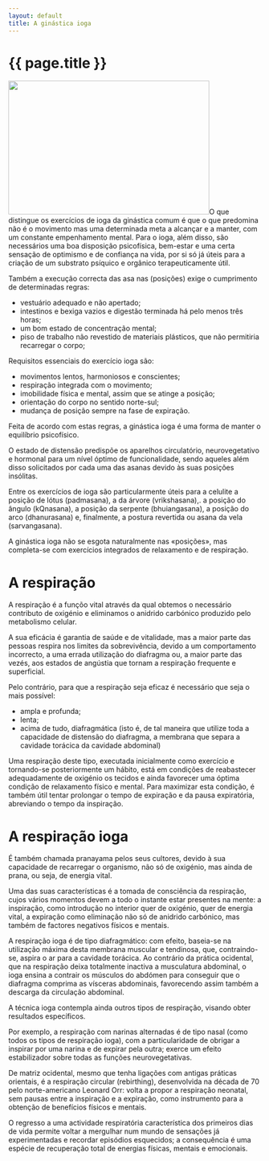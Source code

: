 ```yaml
---
layout: default
title: A ginástica ioga
---
```


# {{ page.title }}

<img class="alignleft size-full wp-image-148" title="ginastica-yoga" src="{{ site.url }}/assets/2011/06/ginastica-yoga.jpg" alt="" width="400" height="266" />O que distingue os exercícios de ioga da ginástica comum é que o que predomina não é o movimento mas uma determinada meta a alcançar e a manter, com um constante empenhamento mental. Para o ioga, além disso, são necessários uma boa disposição psicofísica, bem-estar e uma certa sensação de optimismo e de confiança na vida, por si só já úteis para a criação de um substrato psíquico e orgânico terapeuticamente útil.

Também a execução correcta das asa nas (posições) exige o cumprimento de determinadas regras:
<ul>
  <li>vestuário adequado e não apertado;</li>
  <li>intestinos e bexiga vazios e digestão terminada há pelo menos três horas;</li>
  <li>um bom estado de concentração mental;</li>
  <li>piso de trabalho não revestido de materiais plásticos, que não permitiria recarregar o corpo;</li>
</ul>
Requisitos essenciais do exercício ioga são:
<ul>
  <li>movimentos lentos, harmoniosos e conscientes;</li>
  <li>respiração integrada com o movimento;</li>
  <li>imobilidade física e mental, assim que se atinge a posição;</li>
  <li>orientação do corpo no sentido norte-sul;</li>
  <li>mudança de posição sempre na fase de expiração.</li>
</ul>
Feita de acordo com estas regras, a ginástica ioga é uma forma de manter o equilíbrio psicofísico.

O estado de distensão predispõe os aparelhos circulatório, neurovegetativo e hormonal para um nível óptimo de funcionalidade, sendo aqueles além disso solicitados por cada uma das asanas devido às suas posições insólitas.

Entre os exercícios de ioga são particularmente úteis para a celulite a posição de lótus (padmasana), a da árvore (vrikshasana),. a posição do ângulo (kQnasana), a posição da serpente (bhuiangasana), a posição do arco (dhanurasana) e, finalmente, a postura revertida ou asana da vela (sarvangasana).

A ginástica ioga não se esgota naturalmente nas «posições», mas completa-se com exercícios integrados de relaxamento e de respiração.
<h1>A respiração</h1>
A respiração é a funçõo vital através da qual obtemos o necessário contributo de oxigénio e eliminamos o anidrido carbónico produzido pelo metabolismo celular.

A sua eficácia é garantia de saúde e de vitalidade, mas a maior parte das pessoas respira nos limites da sobrevivência, devido a um comportamento incorrecto, a uma errada utilização do diafragma ou, a maior parte das vezés, aos estados de angústia que tornam a respiração frequente e superficial.

Pelo contrário, para que a respiração seja eficaz é necessário que seja o mais possível:
<ul>
  <li>ampla e profunda;</li>
  <li>lenta;</li>
  <li>acima de tudo, diafragmática (isto é, de tal maneira que utilize toda a capacidade de distensão do diafragma, a membrana que separa a cavidade torácica da cavidade abdominal)</li>
</ul>
Uma respiração deste tipo, executada inicialmente como exercício e tornando-se posteriormente um hábito, está em condições de reabastecer adequadamente de oxigénio os tecidos e ainda favorecer uma óptima condição de relaxamento físico e mental. Para maximizar esta condição, é também útil tentar prolongar o tempo de expiração e da pausa expiratória, abreviando o tempo da inspiração.
<h1>A respiração ioga</h1>

É também chamada pranayama pelos seus cultores, devido à sua capacidade de recarregar o organismo, não só de oxigénio, mas ainda de prana, ou seja, de energia vital.

Uma das suas características é a tomada de consciência da respiração, cujos vários momentos devem a todo o instante estar presentes na mente: a inspiração, como introdução no interior quer de oxigénio, quer de energia vital, a expiração como eliminação não só de anidrido carbónico, mas também de factores negativos físicos e mentais.

A respiração ioga é de tipo diafragmático: com efeito, baseia-se na utilização máxima desta membrana muscular e tendinosa, que, contraindo-se, aspira o ar para a cavidade torácica. Ao contrário da prática ocidental, que na respiração deixa totalmente inactiva a musculatura abdominal, o ioga ensina a contrair os músculos do abdómen para conseguir que o diafragma comprima as vísceras abdominais, favorecendo assim também a descarga da circulação abdominal.

A técnica ioga contempla ainda outros tipos de respiração, visando obter resultados específicos.

Por exemplo, a respiração com narinas alternadas é de tipo nasal (como todos os tipos de respiração ioga), com a particularidade de obrigar a inspirar por uma narina e de expirar pela outra; exerce um efeito estabilizador sobre todas as funções neurovegetativas.

De matriz ocidental, mesmo que tenha ligações com antigas práticas orientais, é a respiração circular (rebirthing), desenvolvida na década de 70 pelo norte-americano Leonard Orr: volta a propor a respiração neonatal, sem pausas entre a inspiração e a expiração, como instrumento para a obtenção de benefícios físicos e mentais.

O regresso a uma actividade respiratória característica dos primeiros dias de vida permite voltar a mergulhar num mundo de sensações já experimentadas e recordar episódios esquecidos; a consequência é uma espécie de recuperação total de energias físicas, mentais e emocionais.
